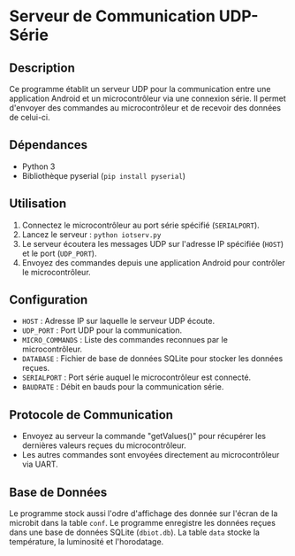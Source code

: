 # Serveur de Communication UDP-Série

## Description

Ce programme établit un serveur UDP pour la communication entre une application Android et un microcontrôleur via une connexion série. Il permet d'envoyer des commandes au microcontrôleur et de recevoir des données de celui-ci.

## Dépendances

- Python 3
- Bibliothèque pyserial (`pip install pyserial`)

## Utilisation

1. Connectez le microcontrôleur au port série spécifié (`SERIALPORT`).
2. Lancez le serveur : `python iotserv.py`
3. Le serveur écoutera les messages UDP sur l'adresse IP spécifiée (`HOST`) et le port (`UDP_PORT`).
4. Envoyez des commandes depuis une application Android pour contrôler le microcontrôleur.

## Configuration

- `HOST` : Adresse IP sur laquelle le serveur UDP écoute.
- `UDP_PORT` : Port UDP pour la communication.
- `MICRO_COMMANDS` : Liste des commandes reconnues par le microcontrôleur.
- `DATABASE` : Fichier de base de données SQLite pour stocker les données reçues.
- `SERIALPORT` : Port série auquel le microcontrôleur est connecté.
- `BAUDRATE` : Débit en bauds pour la communication série.

## Protocole de Communication

- Envoyez au serveur la commande "getValues()" pour récupérer les dernières valeurs reçues du microcontrôleur.
- Les autres commandes sont envoyées directement au microcontrôleur via UART.

## Base de Données

Le programme stock aussi l'odre d'affichage des donnée sur l'écran de la microbit dans la table `conf`.
Le programme enregistre les données reçues dans une base de données SQLite (`dbiot.db`). La table `data` stocke la température, la luminosité et l'horodatage.

